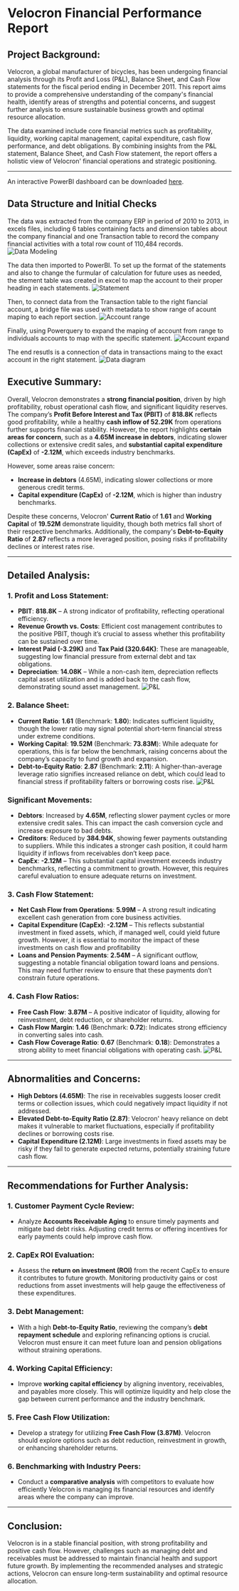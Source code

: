 
# **Velocron Financial Performance Report**


## **Project Background:**
Velocron, a global manufacturer of bicycles, has been undergoing financial analysis through its Profit and Loss (P&L), Balance Sheet, and Cash Flow statements for the fiscal period ending in December 2011. This report aims to provide a comprehensive understanding of the company's financial health, identify areas of strengths and potential concerns, and suggest further analysis to ensure sustainable business growth and optimal resource allocation.

The data examined include core financial metrics such as profitability, liquidity, working capital management, capital expenditure, cash flow performance, and debt obligations. By combining insights from the P&L statement, Balance Sheet, and Cash Flow statement, the report offers a holistic view of Velocron' financial operations and strategic positioning.

---
An interactive PowerBI dashboard can be downloaded [here](https://github.com/kelvindinhq/reward_program_marketing_analytic/tree/main/dashboard).  

## Data Structure and Initial Checks
The data was extracted from the company ERP in period of 2010 to 2013, in excels files, including 6 tables containing facts and dimension tables about the company financial and one Transaction table to record the company financial activities with a total row count of 110,484 records.  
![Data Modeling](./img/data%20diagrams.PNG)

The data then imported to PowerBI. To set up the format of the statements and also to change the furmular of calculation for future uses as needed, the stement table was created in excel to map the account to their proper heading in each statements.
![Statement](./img/statement.PNG)

Then, to connect data from the Transaction table to the right fiancial account, a bridge file was used with metadata to show range of acount maping to each report section.
![Account range](./img/account%20range.PNG)

Finally, using Powerquery to expand the maping of account from range to individuals accounts to map with the specific statement.
![Account expand](./img/expand%20table.PNG)

The end resutls is a connection of data in transactions maing to the exact account in the right statement.
![Data diagram](./img/data%20diagram%20bi.PNG)


## **Executive Summary:**

Overall, Velocron demonstrates a **strong financial position**, driven by high profitability, robust operational cash flow, and significant liquidity reserves. The company’s **Profit Before Interest and Tax (PBIT)** of **818.8K** reflects good profitability, while a healthy **cash inflow of 52.29K** from operations further supports financial stability. However, the report highlights **certain areas for concern**, such as a **4.65M increase in debtors**, indicating slower collections or extensive credit sales, and **substantial capital expenditure (CapEx)** of **-2.12M**, which exceeds industry benchmarks. 

However, some areas raise concern:
- **Increase in debtors** (4.65M), indicating slower collections or more generous credit terms.
- **Capital expenditure (CapEx)** of **-2.12M**, which is higher than industry benchmarks.

Despite these concerns, Velocron' **Current Ratio** of **1.61** and **Working Capital** of **19.52M** demonstrate liquidity, though both metrics fall short of their respective benchmarks. Additionally, the company's **Debt-to-Equity Ratio** of **2.87** reflects a more leveraged position, posing risks if profitability declines or interest rates rise.

---

## **Detailed Analysis:**

### **1. Profit and Loss Statement:**
- **PBIT**: **818.8K** – A strong indicator of profitability, reflecting operational efficiency.
- **Revenue Growth vs. Costs**: Efficient cost management contributes to the positive PBIT, though it’s crucial to assess whether this profitability can be sustained over time.
- **Interest Paid (-3.29K)** and **Tax Paid (320.64K)**: These are manageable, suggesting low financial pressure from external debt and tax obligations.
- **Depreciation**: **14.08K** – While a non-cash item, depreciation reflects capital asset utilization and is added back to the cash flow, demonstrating sound asset management.
![P&L](./img/P&L.PNG)

### **2. Balance Sheet:**
- **Current Ratio**: **1.61** (Benchmark: **1.80**): Indicates sufficient liquidity, though the lower ratio may signal potential short-term financial stress under extreme conditions.
- **Working Capital**: **19.52M** (Benchmark: **73.83M**): While adequate for operations, this is far below the benchmark, raising concerns about the company’s capacity to fund growth and expansion.
- **Debt-to-Equity Ratio**: **2.87** (Benchmark: **2.11**): A higher-than-average leverage ratio signifies increased reliance on debt, which could lead to financial stress if profitability falters or borrowing costs rise.
![P&L](./img/BS.PNG)
### **Significant Movements**:
- **Debtors**: Increased by **4.65M**, reflecting slower payment cycles or more extensive credit sales. This can impact the cash conversion cycle and increase exposure to bad debts.
- **Creditors**: Reduced by **384.94K**, showing fewer payments outstanding to suppliers. While this indicates a stronger cash position, it could harm liquidity if inflows from receivables don’t keep pace.
- **CapEx**: **-2.12M** – This substantial capital investment exceeds industry benchmarks, reflecting a commitment to growth. However, this requires careful evaluation to ensure adequate returns on investment.

### **3. Cash Flow Statement**:
- **Net Cash Flow from Operations**: **5.99M** – A strong result indicating excellent cash generation from core business activities.
- **Capital Expenditure (CapEx)**: **-2.12M** – This reflects substantial investment in fixed assets, which, if managed well, could yield future growth. However, it is essential to monitor the impact of these investments on cash flow and profitability
- **Loans and Pension Payments**: **2.54M** – A significant outflow, suggesting a notable financial obligation toward loans and pensions. This may need further review to ensure that these payments don’t constrain future operations.

### **4. Cash Flow Ratios**:
- **Free Cash Flow**: **3.87M** – A positive indicator of liquidity, allowing for reinvestment, debt reduction, or shareholder returns.
- **Cash Flow Margin**: **1.46** (Benchmark: **0.72**): Indicates strong efficiency in converting sales into cash.
- **Cash Flow Coverage Ratio**: **0.67** (Benchmark: **0.18**): Demonstrates a strong ability to meet financial obligations with operating cash.
![P&L](./img/CF.PNG)
---

## **Abnormalities and Concerns**:
- **High Debtors (4.65M)**: The rise in receivables suggests looser credit terms or collection issues, which could negatively impact liquidity if not addressed.
- **Elevated Debt-to-Equity Ratio (2.87)**: Velocron' heavy reliance on debt makes it vulnerable to market fluctuations, especially if profitability declines or borrowing costs rise.
- **Capital Expenditure (2.12M)**: Large investments in fixed assets may be risky if they fail to generate expected returns, potentially straining future cash flow.

---

## **Recommendations for Further Analysis**:

### **1. Customer Payment Cycle Review**:
- Analyze **Accounts Receivable Aging** to ensure timely payments and mitigate bad debt risks. Adjusting credit terms or offering incentives for early payments could help improve cash flow.

### **2. CapEx ROI Evaluation**:
- Assess the **return on investment (ROI)** from the recent CapEx to ensure it contributes to future growth. Monitoring productivity gains or cost reductions from asset investments will help gauge the effectiveness of these expenditures.

### **3. Debt Management**:
- With a high **Debt-to-Equity Ratio**, reviewing the company’s **debt repayment schedule** and exploring refinancing options is crucial. Velocron must ensure it can meet future loan and pension obligations without straining operations.

### **4. Working Capital Efficiency**:
- Improve **working capital efficiency** by aligning inventory, receivables, and payables more closely. This will optimize liquidity and help close the gap between current performance and the industry benchmark.

### **5. Free Cash Flow Utilization**:
- Develop a strategy for utilizing **Free Cash Flow (3.87M)**. Velocron should explore options such as debt reduction, reinvestment in growth, or enhancing shareholder returns.

### **6. Benchmarking with Industry Peers**:
- Conduct a **comparative analysis** with competitors to evaluate how efficiently Velocron is managing its financial resources and identify areas where the company can improve.

---

## **Conclusion**:
Velocron is in a stable financial position, with strong profitability and positive cash flow. However, challenges such as managing debt and receivables must be addressed to maintain financial health and support future growth. By implementing the recommended analyses and strategic actions, Velocron can ensure long-term sustainability and optimal resource allocation.
